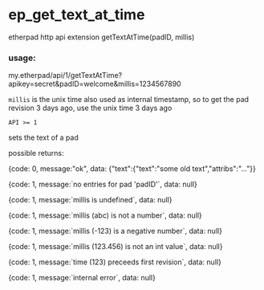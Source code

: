 # ep_get_text_at_time
etherpad http api extension getTextAtTime(padID, millis)

### usage:
my.etherpad/api/1/getTextAtTime?apikey=secret&padID=welcome&millis=1234567890

`millis` is the unix time also used as internal timestamp,
so to get the pad revision 3 days ago, use the unix time 3 days ago

    API >= 1

sets the text of a pad

possible returns:

{code: 0, message:"ok", data: {"text":{"text":"some old text","attribs":"..."}}

{code: 1, message:\`no entries for pad 'padID'\`,           data: null}

{code: 1, message:\`millis is undefined\`,                  data: null}

{code: 1, message:\`millis (abc) is not a number\`,         data: null}

{code: 1, message:\`millis (-123) is a negative number\`,   data: null}

{code: 1, message:\`millis (123.456) is not an int value\`, data: null}

{code: 1, message:\`time (123) preceeds first revision\`,   data: null}

{code: 1, message:\`internal error\`,                       data: null}

